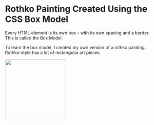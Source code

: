 # Rothko Painting Created Using the CSS Box Model

Every HTML element is its own box – with its own spacing and a border. This is called the Box Model. 

To learn the box model, I created my own version of a rothko painting. Rothko-style has a lot of rectangular art pieces.

<img src="https://user-images.githubusercontent.com/63388515/175117468-f73f0e04-4d1f-4ca0-8240-1db326094a4e.png" height=200 width=200>
